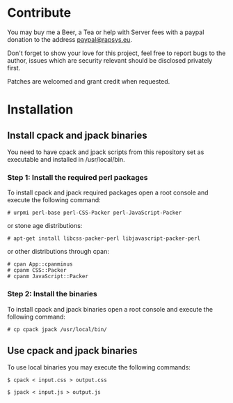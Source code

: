 Contribute
==========

You may buy me a Beer, a Tea or help with Server fees with a paypal donation to
the address <paypal@rapsys.eu>.

Don't forget to show your love for this project, feel free to report bugs to
the author, issues which are security relevant should be disclosed privately
first.

Patches are welcomed and grant credit when requested.

Installation
============

Install cpack and jpack binaries
--------------------------------

You need to have cpack and jpack scripts from this repository
set as executable and installed in /usr/local/bin.

### Step 1: Install the required perl packages

To install cpack and jpack required packages open a root console and execute
the following command:

```console
# urpmi perl-base perl-CSS-Packer perl-JavaScript-Packer
```

or stone age distributions:

```console
# apt-get install libcss-packer-perl libjavascript-packer-perl
```

or other distributions through cpan:

```console
# cpan App::cpanminus
# cpanm CSS::Packer
# cpanm JavaScript::Packer
```

### Step 2: Install the binaries

To install cpack and jpack binaries open a root console and execute the
following command:

```console
# cp cpack jpack /usr/local/bin/
```

Use cpack and jpack binaries
----------------------------

To use local binaries you may execute the following commands:

```console
$ cpack < input.css > output.css
```

```console
$ jpack < input.js > output.js
```
